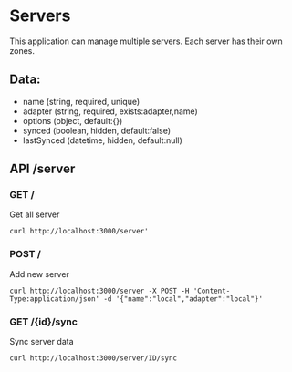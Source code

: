 # Servers

This application can manage multiple servers. Each server has their own zones.

## Data:

- name        (string, required, unique)
- adapter     (string, required, exists:adapter,name)
- options     (object, default:{})
- synced      (boolean, hidden, default:false)
- lastSynced  (datetime, hidden, default:null)

## API /server

### GET /

Get all server

```
curl http://localhost:3000/server'
```

### POST /

Add new server

```
curl http://localhost:3000/server -X POST -H 'Content-Type:application/json' -d '{"name":"local","adapter":"local"}'
```

### GET /{id}/sync

Sync server data

```
curl http://localhost:3000/server/ID/sync
```
